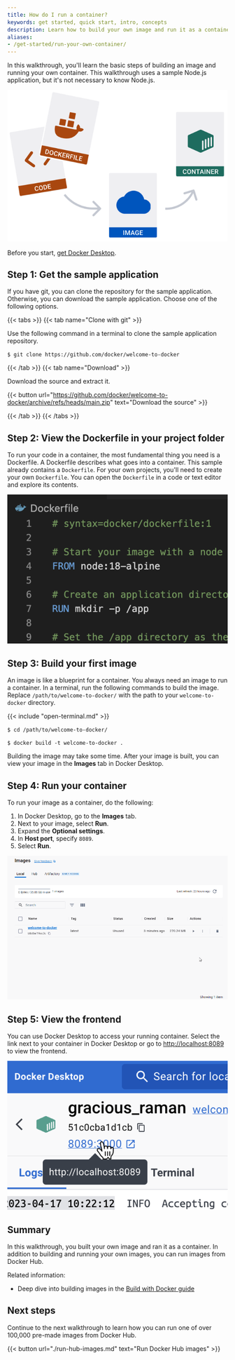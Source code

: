 ```yaml
---
title: How do I run a container?
keywords: get started, quick start, intro, concepts
description: Learn how to build your own image and run it as a container
aliases:
- /get-started/run-your-own-container/
---
```


In this walkthrough, you'll learn the basic steps of building an image and running your own container. This walkthrough uses a sample Node.js application, but it's not necessary to know Node.js.

![Running an image in Docker Desktop](images/getting-started-run-intro.png?w=400)

Before you start, [get Docker Desktop](../../get-docker.md).

## Step 1: Get the sample application

If you have git, you can clone the repository for the sample application. Otherwise, you can download the sample application. Choose one of the following options.

{{< tabs >}}
{{< tab name="Clone with git" >}}

Use the following command in a terminal to clone the sample application repository.

```console
$ git clone https://github.com/docker/welcome-to-docker
```

{{< /tab >}}
{{< tab name="Download" >}}

Download the source and extract it.

{{< button url="https://github.com/docker/welcome-to-docker/archive/refs/heads/main.zip" text="Download the source" >}}

{{< /tab >}}
{{< /tabs >}}

## Step 2: View the Dockerfile in your project folder

To run your code in a container, the most fundamental thing you need is a
Dockerfile. A Dockerfile describes what goes into a container. This sample already contains a `Dockerfile`. For your own projects, you'll need to create your own `Dockerfile`. You can open the `Dockerfile` in a code or text editor and explore its contents.

![Viewing Dockefile contents](images/getting-started-dockerfile.png?w=400)

## Step 3: Build your first image

An image is like a blueprint for a container. You always need an image to run a container. In a terminal, run the following commands to build the image. Replace `/path/to/welcome-to-docker/` with the path to your `welcome-to-docker` directory.

{{< include "open-terminal.md" >}}

```console
$ cd /path/to/welcome-to-docker/
```
```console
$ docker build -t welcome-to-docker .
```

Building the image may take some time. After your image is built, you can view your image in the **Images** tab in Docker Desktop.

## Step 4: Run your container

To run your image as a container, do the following:

1. In Docker Desktop, go to the **Images** tab.
2. Next to your image, select **Run**.
3. Expand the **Optional settings**.
4. In **Host port**, specify `8089`.
5. Select **Run**.

![Running an image in Docker Desktop](images/getting-started-run-image.gif?w=400&border=true)

## Step 5: View the frontend

You can use Docker Desktop to access your running container. Select the link next to your container in Docker Desktop or go to [http://localhost:8089](http://localhost:8089) to view the frontend.

![Selecting the container link](images/getting-started-frontend-2.png?w=300&border=true)

## Summary

In this walkthrough, you built your own image and ran it as a container. In addition to building and running your own images, you can run images from Docker Hub.

Related information:

- Deep dive into building images in the [Build with Docker guide](../../build/guide/_index.md)

## Next steps

Continue to the next walkthrough to learn how you can run one of over 100,000 pre-made images from Docker Hub.

{{< button url="./run-hub-images.md" text="Run Docker Hub images" >}}